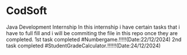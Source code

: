 # CodSoft
Java Development Internship
In this internship i have certain tasks that i have to full fill and i will be commiting the file in this repo once they are completed.
1st task completed #Numbergame.!!!!!(Date:22/12/2024)
2nd task completed #StudentGradeCalculator.!!!!!!(Date:24/12/2024)
